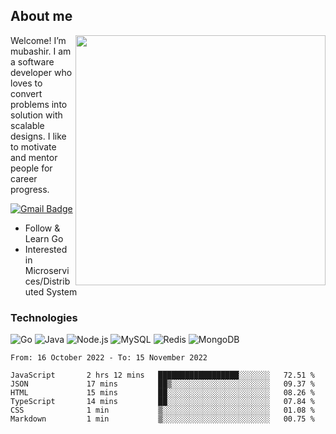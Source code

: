 ## About me

<img align="right" src="https://github-readme-stats-zhiwei-feng.vercel.app/api?username=mub4shir&show_icons=true" width="400" />

Welcome! I’m mubashir. I am a software developer who loves to convert problems into solution with scalable designs. I like to motivate and mentor people for career progress.

[![Gmail Badge](https://img.shields.io/badge/-mubashir11131719@gmail.com-c14438?style=flat-square&logo=Gmail&logoColor=white&link=mailto:mubashir11131719@gmail.com)](mailto:mubashir11131719@gmail.com)




- Follow & Learn Go
- Interested in Microservices/Distributed System


### Technologies
![Go](https://img.shields.io/badge/-Go-000000?style=flat-square&logo=go)
![Java](https://img.shields.io/badge/-Java-E34A86?style=flat-square&logo=java)
![Node.js](https://img.shields.io/badge/-Node.js-000000?style=flat-square&logo=node.js)
![MySQL](https://img.shields.io/badge/-MySQL-orange?style=flat-square&logo=MySQL)
![Redis](https://img.shields.io/badge/-Redis-black?style=flat-square&logo=Redis)
![MongoDB](https://img.shields.io/badge/-MongoDB-000000?style=flat-square&logo=mongodb)






<!--START_SECTION:waka-->

```text
From: 16 October 2022 - To: 15 November 2022

JavaScript       2 hrs 12 mins   ██████████████████░░░░░░░   72.51 %
JSON             17 mins         ██▒░░░░░░░░░░░░░░░░░░░░░░   09.37 %
HTML             15 mins         ██░░░░░░░░░░░░░░░░░░░░░░░   08.26 %
TypeScript       14 mins         ██░░░░░░░░░░░░░░░░░░░░░░░   07.84 %
CSS              1 min           ▒░░░░░░░░░░░░░░░░░░░░░░░░   01.08 %
Markdown         1 min           ▒░░░░░░░░░░░░░░░░░░░░░░░░   00.75 %
```

<!--END_SECTION:waka-->
</p>


